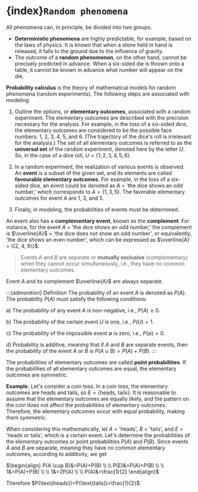 # {index}`Random phenomena`
All phenomena can, in principle, be divided into two groups.

- **Deterministic phenomena** are highly predictable, for example, based on the laws of physics. It is known that when a stone held in hand is released, it falls to the ground due to the influence of gravity.
- The outcome of a **random phenomenon**, on the other hand, cannot be precisely predicted in advance. When a six-sided die is thrown onto a table, it cannot be known in advance what number will appear on the die.

**Probability calculus** is the theory of mathematical models for random phenomena (random experiments). The following steps are associated with modeling:

1. Outline the options, or **elementary outcomes**, associated with a random experiment. The elementary outcomes are described with the precision necessary for the analysis. For example, in the toss of a six-sided dice, the elementary outcomes are considered to be the possible face numbers: 1, 2, 3, 4, 5, and 6. (The trajectory of the dice's roll is irrelevant for the analysis.) The set of all elementary outcomes is referred to as the **universal set** of the random experiment, denoted here by the letter $U$. So, in the case of a dice roll, $U = \{1, 2, 3, 4, 5, 6\}$.

2. In a random experiment, the realization of various events is observed. An **event** is a subset of the given set, and its elements are called **favourable elementary outcomes**. For example, in the toss of a six-sided dice, an event could be denoted as $A$ = 'the dice shows an odd number,' which corresponds to $A = \{1, 3, 5\}$. The favorable elementary outcomes for event $A$ are 1, 3, and 5.

3. Finally, in modeling, the probabilities of events must be determined.

An event also has a **complementary event**, known as the **complement**. For instance, for the event $A$ = 'the dice shows an odd number,' the complement is $\overline{A}$ = 'the dice does not show an odd number', or equivalently, 'the dice shows an even number', which can be expressed as $\overline{A} = \{2, 4, 6\}$.
> Events $A$ and $B$ are separate or **mutually exclusive** (complementary) when they cannot occur simultaneously, i.e., they have no common elementary outcomes.

Event $A$ and its complement $\overline{A}$ are always separate.

:::{admonition} Definition
The probability of an event $A$ is denoted as $P(A)$. The probability $P(A)$ must satisfy the following conditions:

a) The probability of any event $A$ is non-negative, i.e., $P(A) \ge 0$.

b) The probability of the certain event $U$ is one, i.e., $P(U) = 1$.

c) The probability of the impossible event $\emptyset$ is zero, i.e., $P(\emptyset) = 0$.

d) Probability is additive, meaning that if $A$ and $B$ are separate events, then the probability of the event $A$ or $B$ is $P(A \cup B) = P(A) + P(B)$.
:::

The probabilities of elementary outcomes are called **point probabilities**. If the probabilities of all elementary outcomes are equal, the elementary outcomes are symmetric.

**Example.** Let's consider a coin toss. In a coin toss, the elementary outcomes are heads and tails, so $E = \{ \text{heads, tails} \}$. It is reasonable to assume that the elementary outcomes are equally likely, and the pattern on the coin does not affect the probabilities of elementary outcomes. Therefore, the elementary outcomes occur with equal probability, making them symmetric.

When considering this mathematically, let $A$ = 'heads', $B$ = 'tails', and $E$ = 'heads or tails', which is a certain event. Let's determine the probabilities of the elementary outcomes or point probabilities $P(A)$ and $P(B)$. Since events $A$ and $B$ are separate, meaning they have no common elementary outcomes, according to additivity, we get

$\begin{align} P(A \cup B)&=P(A)+P(B) \\ \\
P(E)&=P(A)+P(B) \\ \\
1&=P(A)+P(B) \\ \\
1&=2P(A) \\ \\
P(A)&=\frac{1}{2} \end{align}$

Therefore $P(\text{heads})=P(\text{tails})=\frac{1}{2}$.